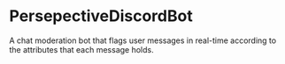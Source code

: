 # PersepectiveDiscordBot
A chat moderation bot that flags user messages in real-time according to the attributes that each message holds.
